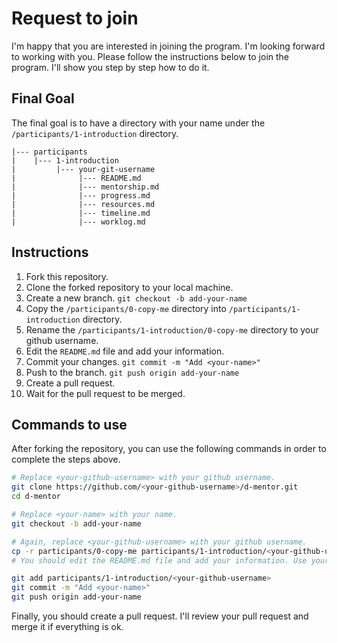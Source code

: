 # Request to join

I'm happy that you are interested in joining the program. I'm looking forward to working with you.
Please follow the instructions below to join the program. I'll show you step by step how to do it.

## Final Goal

The final goal is to have a directory with your name under the `/participants/1-introduction` directory.

```
|--- participants
|    |--- 1-introduction
|         |--- your-git-username
|              |--- README.md
|              |--- mentorship.md
|              |--- progress.md
|              |--- resources.md
|              |--- timeline.md
|              |--- worklog.md
```

## Instructions

1. Fork this repository.
2. Clone the forked repository to your local machine.
3. Create a new branch. `git checkout -b add-your-name`
4. Copy the `/participants/0-copy-me` directory into `/participants/1-introduction` directory.
5. Rename the `/participants/1-introduction/0-copy-me` directory to your github username.
6. Edit the `README.md` file and add your information.
7. Commit your changes. `git commit -m "Add <your-name>"`
8. Push to the branch. `git push origin add-your-name`
9. Create a pull request.
10. Wait for the pull request to be merged.

## Commands to use

After forking the repository, you can use the following commands in order to complete the steps above.

```bash
# Replace <your-github-username> with your github username.
git clone https://github.com/<your-github-username>/d-mentor.git
cd d-mentor

# Replace <your-name> with your name.
git checkout -b add-your-name

# Again, replace <your-github-username> with your github username.
cp -r participants/0-copy-me participants/1-introduction/<your-github-username>
# You should edit the README.md file and add your information. Use your favorite editor.

git add participants/1-introduction/<your-github-username>
git commit -m "Add <your-name>"
git push origin add-your-name
```

Finally, you should create a pull request. I'll review your pull request and merge it if everything is ok.
